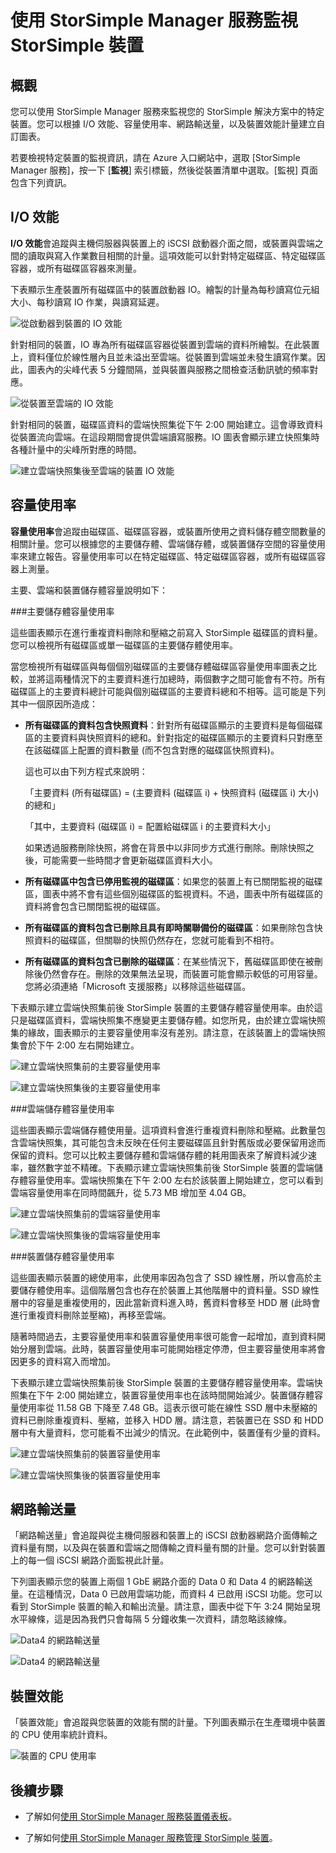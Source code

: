 <properties 
   pageTitle="監視 StorSimple 裝置 | Microsoft Azure"
   description="說明如何使用 StorSimple Manager 服務來監視 I/O 效能、容量使用率、網路輸送量和裝置效能。"
   services="storsimple"
   documentationCenter="NA"
   authors="alkohli"
   manager="carolz"
   editor="" />
<tags 
   ms.service="storsimple"
   ms.devlang="NA"
   ms.topic="article"
   ms.tgt_pltfrm="NA"
   ms.workload="TBD"
   ms.date="11/05/2015"
   ms.author="alkohli" />

# 使用 StorSimple Manager 服務監視 StorSimple 裝置 

## 概觀

您可以使用 StorSimple Manager 服務來監視您的 StorSimple 解決方案中的特定裝置。您可以根據 I/O 效能、容量使用率、網路輸送量，以及裝置效能計量建立自訂圖表。

若要檢視特定裝置的監視資訊，請在 Azure 入口網站中，選取 [StorSimple Manager 服務]，按一下 [**監視**] 索引標籤，然後從裝置清單中選取。[監視] 頁面包含下列資訊。

## I/O 效能 

**I/O 效能**會追蹤與主機伺服器與裝置上的 iSCSI 啟動器介面之間，或裝置與雲端之間的讀取與寫入作業數目相關的計量。這項效能可以針對特定磁碟區、特定磁碟區容器，或所有磁碟區容器來測量。

下表顯示生產裝置所有磁碟區中的裝置啟動器 IO。繪製的計量為每秒讀寫位元組大小、每秒讀寫 IO 作業，與讀寫延遲。

![從啟動器到裝置的 IO 效能](./media/storsimple-monitor-device/StorSimple_IO_Performance_For_InitiatorTODevice_For_AllVolumesM.png)

針對相同的裝置，IO 專為所有磁碟區容器從裝置到雲端的資料所繪製。在此裝置上，資料僅位於線性層內且並未溢出至雲端。從裝置到雲端並未發生讀寫作業。因此，圖表內的尖峰代表 5 分鐘間隔，並與裝置與服務之間檢查活動訊號的頻率對應。

![從裝置至雲端的 IO 效能](./media/storsimple-monitor-device/StorSimple_IO_Performance_For_DeviceTOCloud_For_AllVolumeContainersM.png)


針對相同的裝置，磁碟區資料的雲端快照集從下午 2:00 開始建立。這會導致資料從裝置流向雲端。在這段期間會提供雲端讀寫服務。IO 圖表會顯示建立快照集時各種計量中的尖峰所對應的時間。

![建立雲端快照集後至雲端的裝置 IO 效能](./media/storsimple-monitor-device/StorSimple_IO_Performance_For_DeviceTOCloud_For_AllVolumeContainers2M.png)


## 容量使用率 

**容量使用率**會追蹤由磁碟區、磁碟區容器，或裝置所使用之資料儲存體空間數量的相關計量。您可以根據您的主要儲存體、雲端儲存體，或裝置儲存空間的容量使用率來建立報告。容量使用率可以在特定磁碟區、特定磁碟區容器，或所有磁碟區容器上測量。

主要、雲端和裝置儲存體容量說明如下：

###主要儲存體容量使用率
 
這些圖表顯示在進行重複資料刪除和壓縮之前寫入 StorSimple 磁碟區的資料量。您可以檢視所有磁碟區或單一磁碟區的主要儲存體使用率。

當您檢視所有磁碟區與每個個別磁碟區的主要儲存體磁碟區容量使用率圖表之比較，並將這兩種情況下的主要資料進行加總時，兩個數字之間可能會有不符。所有磁碟區上的主要資料總計可能與個別磁碟區的主要資料總和不相等。這可能是下列其中一個原因所造成：

- **所有磁碟區的資料包含快照資料**：針對所有磁碟區顯示的主要資料是每個磁碟區的主要資料與快照資料的總和。針對指定的磁碟區顯示的主要資料只對應至在該磁碟區上配置的資料數量 (而不包含對應的磁碟區快照資料)。

	這也可以由下列方程式來說明：

	「主要資料 (所有磁碟區) = (主要資料 (磁碟區 i) + 快照資料 (磁碟區 i) 大小) 的總和」
	
	「其中，主要資料 (磁碟區 i) = 配置給磁碟區 i 的主要資料大小」
 
	如果透過服務刪除快照，將會在背景中以非同步方式進行刪除。刪除快照之後，可能需要一些時間才會更新磁碟區資料大小。
 
- **所有磁碟區中包含已停用監視的磁碟區**：如果您的裝置上有已關閉監視的磁碟區，圖表中將不會有這些個別磁碟區的監視資料。不過，圖表中所有磁碟區的資料將會包含已關閉監視的磁碟區。
 
- **所有磁碟區的資料包含已刪除且具有即時關聯備份的磁碟區**：如果刪除包含快照資料的磁碟區，但關聯的快照仍然存在，您就可能看到不相符。

- **所有磁碟區的資料包含已刪除的磁碟區**：在某些情況下，舊磁碟區即使在被刪除後仍然會存在。刪除的效果無法呈現，而裝置可能會顯示較低的可用容量。您將必須連絡「Microsoft 支援服務」以移除這些磁碟區。

下表顯示建立雲端快照集前後 StorSimple 裝置的主要儲存體容量使用率。由於這只是磁碟區資料，雲端快照集不應變更主要儲存體。如您所見，由於建立雲端快照集的緣故，圖表顯示的主要容量使用率沒有差別。請注意，在該裝置上的雲端快照集會於下午 2:00 左右開始建立。

![建立雲端快照集前的主要容量使用率](./media/storsimple-monitor-device/StorSimple_PrimaryCapacityUtil_For_AllVolumes2M.png)

![建立雲端快照集後的主要容量使用率](./media/storsimple-monitor-device/StorSimple_PrimaryCapacityUtil_For_AllVolumes1M.png)


###雲端儲存體容量使用率

這些圖表顯示雲端儲存體使用量。這項資料會進行重複資料刪除和壓縮。此數量包含雲端快照集，其可能包含未反映在任何主要磁碟區且針對舊版或必要保留用途而保留的資料。您可以比較主要儲存體和雲端儲存體的耗用圖表來了解資料減少速率，雖然數字並不精確。下表顯示建立雲端快照集前後 StorSimple 裝置的雲端儲存體容量使用率。雲端快照集在下午 2:00 左右於該裝置上開始建立，您可以看到雲端容量使用率在同時間飆升，從 5.73 MB 增加至 4.04 GB。

![建立雲端快照集前的雲端容量使用率](./media/storsimple-monitor-device/StorSimple_CloudCapacityUtil_For_AllVolumeContainers2M.png)

![建立雲端快照集後的雲端容量使用率](./media/storsimple-monitor-device/StorSimple_CloudCapacityUtil_For_AllVolumeContainers1M.png)


###裝置儲存體容量使用率

這些圖表顯示裝置的總使用率，此使用率因為包含了 SSD 線性層，所以會高於主要儲存體使用率。這個階層包含也存在於裝置上其他階層中的資料量。SSD 線性層中的容量是重複使用的，因此當新資料進入時，舊資料會移至 HDD 層 (此時會進行重複資料刪除並壓縮)，再移至雲端。

隨著時間過去，主要容量使用率和裝置容量使用率很可能會一起增加，直到資料開始分層到雲端。此時，裝置容量使用率可能開始穩定停滯，但主要容量使用率將會因更多的資料寫入而增加。

下表顯示建立雲端快照集前後 StorSimple 裝置的主要儲存體容量使用率。雲端快照集在下午 2:00 開始建立，裝置容量使用率也在該時間開始減少。裝置儲存體容量使用率從 11.58 GB 下降至 7.48 GB。這表示很可能在線性 SSD 層中未壓縮的資料已刪除重複資料、壓縮，並移入 HDD 層。請注意，若裝置已在 SSD 和 HDD 層中有大量資料，您可能看不出減少的情況。在此範例中，裝置僅有少量的資料。

![建立雲端快照集前的裝置容量使用率](./media/storsimple-monitor-device/StorSimple_DeviceCapacityUtil2M.png)

![建立雲端快照集後的裝置容量使用率](./media/storsimple-monitor-device/StorSimple_DeviceCapacityUtil1M.png)


## 網路輸送量

「網路輸送量」會追蹤與從主機伺服器和裝置上的 iSCSI 啟動器網路介面傳輸之資料量有關，以及與在裝置和雲端之間傳輸之資料量有關的計量。您可以針對裝置上的每一個 iSCSI 網路介面監視此計量。

下列圖表顯示您的裝置上兩個 1 GbE 網路介面的 Data 0 和 Data 4 的網路輸送量。在這種情況，Data 0 已啟用雲端功能，而資料 4 已啟用 iSCSI 功能。您可以看到 StorSimple 裝置的輸入和輸出流量。請注意，圖表中從下午 3:24 開始呈現水平線條，這是因為我們只會每隔 5 分鐘收集一次資料，請忽略該線條。

![Data4 的網路輸送量](./media/storsimple-monitor-device/StorSimple_NetworkThroughput_Data0M.png)

![Data4 的網路輸送量](./media/storsimple-monitor-device/StorSimple_NetworkThroughput_Data4M.png)


## 裝置效能 

「裝置效能」會追蹤與您裝置的效能有關的計量。下列圖表顯示在生產環境中裝置的 CPU 使用率統計資料。

![裝置的 CPU 使用率](./media/storsimple-monitor-device/StorSimple_DeviceMonitor_DevicePerformance1M.png)

## 後續步驟

- 了解如何[使用 StorSimple Manager 服務裝置儀表板](storsimple-device-dashboard.md)。

- 了解如何[使用 StorSimple Manager 服務管理 StorSimple 裝置](storsimple-manager-service-administration.md)。

<!---HONumber=Nov15_HO3-->